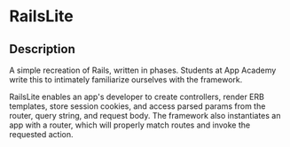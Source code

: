 # RailsLite

## Description

A simple recreation of Rails, written in phases. Students at App Academy write
this to intimately familiarize ourselves with the framework.

RailsLite enables an app's developer to create controllers, render ERB
templates, store session cookies, and access parsed params from the router,
query string, and request body. The framework also instantiates an app with a
router, which will properly match routes and invoke the requested action.
